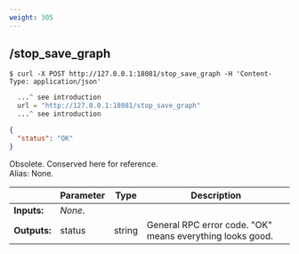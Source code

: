 ```yaml
---
weight: 305
---
```


## **/stop_save_graph**

```shell
$ curl -X POST http://127.0.0.1:18081/stop_save_graph -H 'Content-Type: application/json'
```
```python
  ...^ see introduction
  url = "http://127.0.0.1:18081/stop_save_graph"
  ...^ see introduction
```
```json
{
  "status": "OK"
}
```
Obsolete. Conserved here for reference.  
Alias: None.  

|             | Parameter | Type   | Description
| ---         | ---       | ---    | ---
|**Inputs:**  | *None*.   |        |
|**Outputs:** | status    | string | General RPC error code. "OK" means everything looks good.